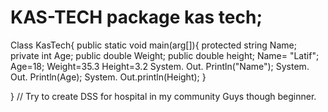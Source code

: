 # KAS-TECH package kas tech;
Class KasTech{
public static void main(arg[]){
protected string  Name;
private int Age;
public double Weight;
public double height;
Name= "Latif";
Age=18;
Weight=35.3
Height=3.2
System. Out. Println("Name");
System. Out. Println(Age);
System. Out.println(Height);
}

}
// Try to create DSS for hospital in my community
Guys though beginner.
